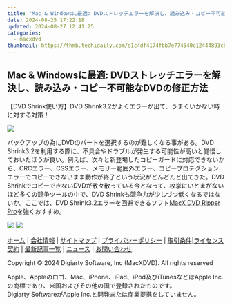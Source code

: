```yaml
---
title: "Mac & Windowsに最適: DVDストレッチエラーを解決し、読み込み・コピー不可能なDVDの修正方法"
date: 2024-08-25 17:22:18
updated: 2024-08-27 12:41:25
categories:
  - macxdvd
thumbnail: https://thmb.techidaily.com/e1c4df4174fbb7e774640c12444893c833b651d1c12bd8c02f2b01f747786c25.jpg
---
```


## Mac & Windowsに最適: DVDストレッチエラーを解決し、読み込み・コピー不可能なDVDの修正方法

【DVD Shrink使い方】DVD Shrink3.2がよくエラーが出て、うまくいかない時に対する対策！

![](https://www.macxdvd.com/blog/img/smart-solution-for-dvd-shrink-error0317.jpg)

バックアップの為にDVDのパートを選択するのが難しくなる事がある。DVD Shrink3.2を利用する際に、不具合やドラブルが発生する可能性が高いと覚悟しておいたほうが良い。例えば、次々と新登場したコピーガードに対応できないから、CRCエラー、CSSエラー、メモリー範囲外エラー、コピープロテクションエラーでコピーできないまま動作が終了という状況がどんどんと出てきた。DVD ShrinkでコピーできないDVDが散々散っている今となって、枚挙にいとまがないほど多くの競争ツールの中で、DVD Shrinkも競争力が少しづつ低くなるではないか。ここでは、DVD Shrink3.2エラーを回避できるソフト[MacX DVD Ripper Pro](https://tools.techidaily.com/macxdvd/products/)を強くおすすめ。

[![](https://www.macxdvd.com/blog/new-fourteen/btnw.png)](https://tools.techidaily.com/macxdvd/products/) [![](https://www.macxdvd.com/blog/new-fourteen/btnm.png)](https://tools.techidaily.com/macxdvd/products/) 



[ホーム](https://tools.techidaily.com/macxdvd/products/) | [会社情報](https://tools.techidaily.com/macxdvd/products/) | [サイトマップ](https://tools.techidaily.com/macxdvd/products/) | [プライバシーポリシー](https://tools.techidaily.com/macxdvd/products/) | [取引条件](https://tools.techidaily.com/macxdvd/products/)|[ライセンス契約](https://tools.techidaily.com/macxdvd/products/) | [最新記事一覧](https://tools.techidaily.com/macxdvd/products/) | [ニュース](https://tools.techidaily.com/macxdvd/products/) | [お問い合わせ](https://tools.techidaily.com/macxdvd/products/)

Copyright © 2024 Digiarty Software, Inc (MacXDVD). All rights reserved

Apple、Appleのロゴ、Mac、iPhone、iPad、iPod及びiTunesなどはApple Inc.の商標であり、米国およびその他の国で登録されたものです。  
Digiarty SoftwareがApple Inc.と開発または商業提携をしていません。

<ins class="adsbygoogle"
     style="display:block"
     data-ad-format="autorelaxed"
     data-ad-client="ca-pub-7571918770474297"
     data-ad-slot="1223367746"></ins>



<ins class="adsbygoogle"
     style="display:block"
     data-ad-client="ca-pub-7571918770474297"
     data-ad-slot="8358498916"
     data-ad-format="auto"
     data-full-width-responsive="true"></ins>
